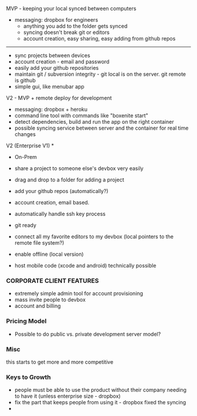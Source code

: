 MVP - keeping your local synced between computers
* messaging: dropbox for engineers
  * anything you add to the folder gets synced
  * syncing doesn't break git or editors
  * account creation, easy sharing, easy adding from github repos

***

* sync projects between devices
* account creation - email and password
* easily add your github repositories
* maintain git / subversion integrity - git local is on the server. git remote is github
* simple gui, like menubar app

V2 - MVP + remote deploy for development
* messaging: dropbox + heroku
* command line tool with commands like "boxenite start"
* detect dependencies, build and run the app on the right container
* possible syncing service between server and the container for real time changes
 

V2 (Enterprise V1)
* 
* On-Prem

* share a project to someone else's devbox very easily
* drag and drop to a folder for adding a project
* add your github repos (automatically?)
* account creation, email based. 
* automatically handle ssh key process
* git ready
* connect all my favorite editors to my devbox (local pointers to the remote file system?)
* enable offline (local version) 

* host mobile code (xcode and android) technically possible

### CORPORATE CLIENT FEATURES
* extremely simple admin tool for account provisioning
* mass invite people to devbox
* account and billing

### Pricing Model
* Possible to do public vs. private development server model? 


### Misc
this starts to get more and more competitive


### Keys to Growth
* people must be able to use the product without their company needing to have it (unless enterprise size - dropbox)
* fix the part that keeps people from using it - dropbox fixed the syncing
* 
